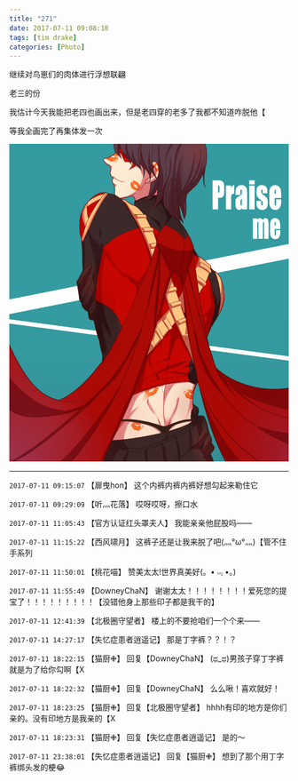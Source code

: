 ```yaml
---
title: "271"
date: 2017-07-11 09:08:10
tags: [tim drake]
categories: [Photo]
---
```


<p>继续对鸟崽们的肉体进行浮想联翩</p> 
<p>老三的份</p> 
<p>我估计今天我能把老四也画出来，但是老四穿的老多了我都不知道咋脱他【</p> 
<p>等我全画完了再集体发一次</p>

![](https://raw.githubusercontent.com/alicewish/meowchain247/master/img_cVZNdzJtQk9JV2RxQ1dldzZMZFZJNW5Fc2xOd3pQalRCNHFqUHJsZUIwcllzQzNQOXF5Wm9RPT0.jpg)

---

`2017-07-11 09:15:07` 【扉曳hon】 这个内裤内裤内裤好想勾起来勒住它

`2017-07-11 09:29:09` 【听灬花落】 哎呀哎呀，擦口水

`2017-07-11 11:05:43` 【官方认证红头罩夫人】 我能亲亲他屁股吗——

`2017-07-11 11:15:22` 【西风啸月】 这裤子还是让我来脱了吧(灬°ω°灬)【管不住手系列

`2017-07-11 11:50:01` 【桃花喵】 赞美太太!世界真美好(。•﹃ •。)

`2017-07-11 11:55:49` 【DowneyChaN】 谢谢太太！！！！！！！！爱死您的提宝了！！！！！！！！！【没错他身上那些印子都是我干的】

`2017-07-11 12:41:39` 【北极圈守望者】 楼上的不要抢咱们一个个来――

`2017-07-11 14:27:17` 【失忆症患者逍遥记】 那是丁字裤？？！？

`2017-07-11 18:22:15` 【猫厨✙】 回复【DowneyChaN】 (ಥ\_ಥ)男孩子穿丁字裤就是为了给你勾啊【X

`2017-07-11 18:22:32` 【猫厨✙】 回复【DowneyChaN】 么么啾！喜欢就好！

`2017-07-11 18:23:25` 【猫厨✙】 回复【北极圈守望者】 hhhh有印的地方是你们亲的。没有印地方是我亲的【X

`2017-07-11 18:23:31` 【猫厨✙】 回复【失忆症患者逍遥记】 是的～

`2017-07-11 23:38:01` 【失忆症患者逍遥记】 回复【猫厨✙】 想到了那个用丁字裤绑头发的梗😂
